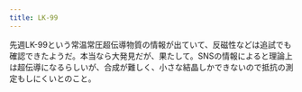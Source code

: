```yaml
---
title: LK-99
---
```


先週LK-99という常温常圧超伝導物質の情報が出ていて、反磁性などは追試でも確認できたようだ。本当なら大発見だが、果たして。SNSの情報によると理論上は超伝導になるらしいが、合成が難しく、小さな結晶しかできないので抵抗の測定もしにくいとのこと。
